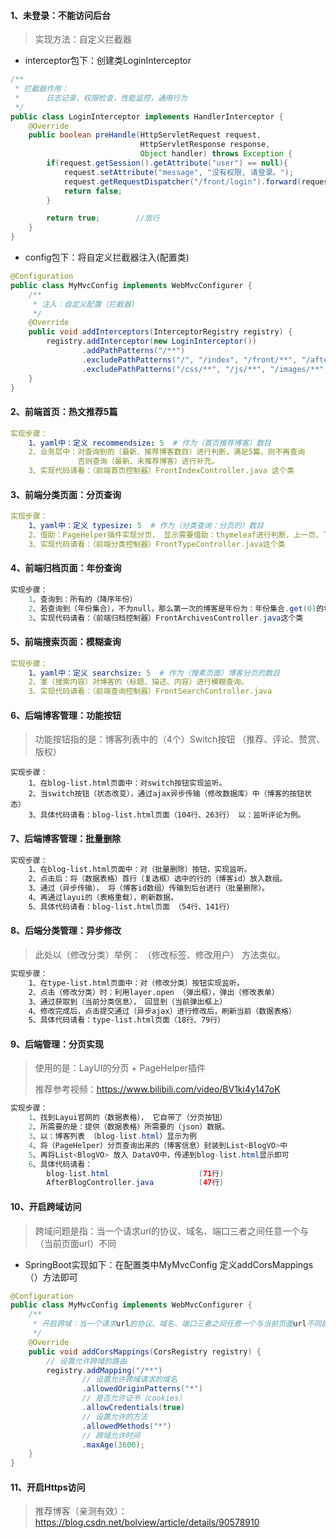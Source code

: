 #### 1、未登录：不能访问后台

> 实现方法：自定义拦截器

- interceptor包下：创建类LoginInterceptor 

~~~java
/**
 * 拦截器作用：
 *      日志记录，权限检查，性能监控，通用行为
 */
public class LoginInterceptor implements HandlerInterceptor {
    @Override
    public boolean preHandle(HttpServletRequest request,
                             HttpServletResponse response,
                             Object handler) throws Exception {
        if(request.getSession().getAttribute("user") == null){
            request.setAttribute("message", "没有权限, 请登录。");
            request.getRequestDispatcher("/front/login").forward(request, response);
            return false;
        }

        return true;        //放行
    }
}
~~~

- config包下：将自定义拦截器注入(配置类)

~~~java
@Configuration
public class MyMvcConfig implements WebMvcConfigurer {
    /**
     * 注入：自定义配置（拦截器)
     */
    @Override
    public void addInterceptors(InterceptorRegistry registry) {
        registry.addInterceptor(new LoginInterceptor())
                .addPathPatterns("/**")
                .excludePathPatterns("/", "/index", "/front/**", "/after/login", "/common/**", "/error/**")
                .excludePathPatterns("/css/**", "/js/**", "/images/**", "/fonts/**", "/lib/**");
    }
}
~~~



#### 2、前端首页：热文推荐5篇

~~~yaml
实现步骤：
	1、yaml中：定义 recommendsize: 5  # 作为（首页推荐博客）数目
	2、业务层中：对查询到的（最新、推荐博客数目）进行判断，满足5篇，则不再查询
			   否则查询（最新、未推荐博客）进行补充。
	3、实现代码请看：（前端首页控制器）FrontIndexController.java 这个类  
~~~



#### 3、前端分类页面：分页查询

~~~yaml
实现步骤：
	1、yaml中：定义 typesize: 5  # 作为（分类查询：分页的）数目
	2、借助：PageHelper插件实现分页， 显示需要借助：thymeleaf进行判断，上一页、下一页的状态。
	3、实现代码请看：（前端分类控制器）FrontTypeController.java这个类
~~~



#### 4、前端归档页面：年份查询

~~~java
实现步骤：
	1、查询到：所有的（降序年份）
	2、若查询到（年份集合），不为null，那么第一次的博客是年份为：年份集合.get(0)的年份。
	3、实现代码请看：（前端归档控制器）FrontArchivesController.java这个类
~~~



#### 5、前端搜索页面：模糊查询

~~~yaml
实现步骤：
	1、yaml中：定义 searchsize: 5  # 作为（搜素页面）博客分页的数目
	2、拿（搜索内容）对博客的（标题、描述、内容）进行模糊查询。
	3、实现代码请看：（前端查询控制器）FrontSearchController.java
~~~



#### 6、后端博客管理：功能按钮

> 功能按钮指的是：博客列表中的（4个）Switch按钮 （推荐、评论、赞赏、版权）

~~~
实现步骤：
	1、在blog-list.html页面中：对switch按钮实现监听。
	2、当switch按钮（状态改变），通过ajax异步传输（修改数据库）中（博客的按钮状态）
	3、具体代码请看：blog-list.html页面（104行、263行） 以：监听评论为例。
~~~

#### 7、后端博客管理：批量删除

~~~html
实现步骤：
	1、在blog-list.html页面中：对（批量删除）按钮，实现监听。
	2、点击后：将（数据表格）首行（复选框）选中的行的（博客id）放入数组。
	3、通过（异步传输）， 将（博客id数组）传输到后台进行（批量删除）。
	4、再通过layui的（表格重载），刷新数据。
	5、具体代码请看：blog-list.html页面 （54行、141行）
~~~



#### 8、后端分类管理：异步修改

> 此处以（修改分类）举例： （修改标签、修改用户） 方法类似。

~~~html
实现步骤：
	1、在type-list.html页面中：对（修改分类）按钮实现监听。
	2、点击（修改分类）时：利用layer.open （弹出框），弹出（修改表单）
	3、通过获取到（当前分类信息）， 回显到（当前弹出框上）
	4、修改完成后，点击提交通过（异步ajax）进行修改后，刷新当前（数据表格）
	5、具体代码请看：type-list.html页面（18行、79行）
~~~



#### 9、后端管理：分页实现

> 使用的是：LayUI的分页 + PageHelper插件
>
> 推荐参考视频：https://www.bilibili.com/video/BV1ki4y147oK

~~~java
实现步骤：
	1、找到Layui官网的（数据表格）， 它自带了（分页按钮）
	2、所需要的是：提供（数据表格）所需要的（json）数据。
	3、以：博客列表 （blog-list.html）显示为例
	4、将（PageHelper）分页查询出来的（博客信息）封装到List<BlogVO>中
	5、再将List<BlogVO> 放入 DataVO中，传递到blog-list.html显示即可
	6、具体代码请看：	
		blog-list.html					  (71行)
		AfterBlogController.java	 	  (47行)	
~~~



#### 10、开启跨域访问

> 跨域问题是指：当一个请求url的协议、域名、端口三者之间任意一个与（当前页面url）不同

- SpringBoot实现如下：在配置类中MyMvcConfig 定义addCorsMappings（）方法即可

~~~java
@Configuration
public class MyMvcConfig implements WebMvcConfigurer {
    /**
     * 开启跨域：当一个请求url的协议、域名、端口三者之间任意一个与当前页面url不同即为跨域
     */
    @Override
    public void addCorsMappings(CorsRegistry registry) {
        // 设置允许跨域的路由
        registry.addMapping("/**")
                // 设置允许跨域请求的域名
                .allowedOriginPatterns("*")   
                // 是否允许证书（cookies）
                .allowCredentials(true)
                // 设置允许的方法
                .allowedMethods("*")
                // 跨域允许时间
                .maxAge(3600);
    }
}
~~~



#### 11、开启Https访问

> 推荐博客（亲测有效）： https://blog.csdn.net/bolview/article/details/90578910



